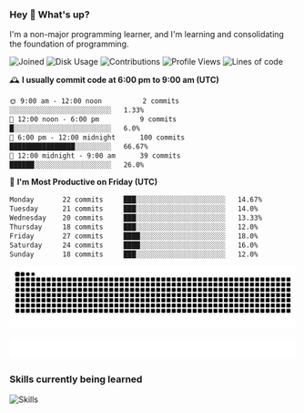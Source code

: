 ### Hey :wave: What's up?

I'm a non-major programming learner, and I'm learning and consolidating the foundation of programming.

<!--START_SECTION:waka-->
![Joined](http://img.shields.io/badge/Joined-9%20years%20ago-6D67E4?style=flat&labelColor=453C67)
![Disk Usage](http://img.shields.io/badge/Github%27s%20Storage-603.5%20MB-FD841F?style=flat&labelColor=E14D2A)
![Contributions](http://img.shields.io/badge/Contributions%20in%202025-0-7DCE13?style=flat&labelColor=2B7A0B)
![Profile Views](http://img.shields.io/badge/Profile%20Views-0-3AB4F2?style=flat&labelColor=0078AA)
![Lines of code](https://img.shields.io/badge/Lines%20of%20code-2%20Million%20Lines%20of%20code-FF8B8B?style=flat&labelColor=EB4747)

🕰️ **I usually commit code at 6:00 pm to 9:00 am (UTC)** 

```text
🌞 9:00 am - 12:00 noon          2 commits      ░░░░░░░░░░░░░░░░░░░░░░░░░   1.33% 
🌆 12:00 noon - 6:00 pm          9 commits      █░░░░░░░░░░░░░░░░░░░░░░░░   6.0% 
🌃 6:00 pm - 12:00 midnight      100 commits    ████████████████░░░░░░░░░   66.67% 
🌙 12:00 midnight - 9:00 am      39 commits     ██████░░░░░░░░░░░░░░░░░░░   26.0%
```
📅 **I'm Most Productive on Friday (UTC)** 

```text
Monday       22 commits     ███░░░░░░░░░░░░░░░░░░░░░░   14.67% 
Tuesday      21 commits     ███░░░░░░░░░░░░░░░░░░░░░░   14.0% 
Wednesday    20 commits     ███░░░░░░░░░░░░░░░░░░░░░░   13.33% 
Thursday     18 commits     ███░░░░░░░░░░░░░░░░░░░░░░   12.0% 
Friday       27 commits     ████░░░░░░░░░░░░░░░░░░░░░   18.0% 
Saturday     24 commits     ████░░░░░░░░░░░░░░░░░░░░░   16.0% 
Sunday       18 commits     ███░░░░░░░░░░░░░░░░░░░░░░   12.0%
```

<!--END_SECTION:waka-->

![Snake animation](https://raw.githubusercontent.com/dirname/dirname/output/snake.svg)

![metrics](github-metrics.svg)

### Skills currently being learned

![Skills](https://skillicons.dev/icons?i=linux,rust,go,solidity,typescript,bash,git,postgres,mysql,redis,mongo,docker,kubernetes,grafana,prometheus)

